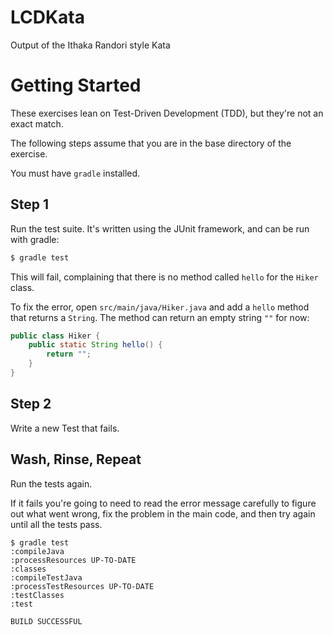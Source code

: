 # LCDKata
Output of the Ithaka Randori style Kata

# Getting Started

These exercises lean on Test-Driven Development (TDD), but they're not an exact match.

The following steps assume that you are in the base directory of the exercise.

You must have `gradle` installed.

## Step 1

Run the test suite. It's written using the JUnit framework, and can be run with gradle:

```sh
$ gradle test
```

This will fail, complaining that there is no method called `hello` for the `Hiker` class.

To fix the error, open `src/main/java/Hiker.java` and add a `hello` method that returns a `String`.
The method can return an empty string `""` for now:

```java
public class Hiker {
    public static String hello() {
        return "";
    }
}
```

## Step 2

Write a new Test that fails.

## Wash, Rinse, Repeat

Run the tests again.

If it fails you're going to need to read the error message carefully to figure out what went wrong, fix the problem
in the main code, and then try again until all the tests pass.

```
$ gradle test
:compileJava
:processResources UP-TO-DATE
:classes
:compileTestJava
:processTestResources UP-TO-DATE
:testClasses
:test

BUILD SUCCESSFUL
```

